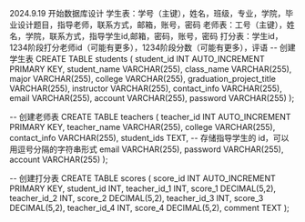 2024.9.19
开始数据库设计
学生表：学号（主键），姓名，班级，专业，学院，毕业设计题目，指导老师，联系方式，邮箱，账号，密码
老师表：工号（主键），姓名，学院，联系方式，指导学生id,邮箱，密码，账号，密码
打分表：学生id，1234阶段打分老师id（可能有更多），1234阶段分数（可能有更多），评语
-- 创建学生表
CREATE TABLE students (
student_id INT AUTO_INCREMENT PRIMARY KEY,
student_name VARCHAR(255),
class_name VARCHAR(255),
major VARCHAR(255),
college VARCHAR(255),
graduation_project_title VARCHAR(255),
instructor VARCHAR(255),
contact_info VARCHAR(255),
email VARCHAR(255),
account VARCHAR(255),
password VARCHAR(255)
);

-- 创建老师表
CREATE TABLE teachers (
teacher_id INT AUTO_INCREMENT PRIMARY KEY,
teacher_name VARCHAR(255),
college VARCHAR(255),
contact_info VARCHAR(255),
student_ids TEXT, -- 存储指导学生的 id，可以用逗号分隔的字符串形式
email VARCHAR(255),
password VARCHAR(255),
account VARCHAR(255)
);

-- 创建打分表
CREATE TABLE scores (
score_id INT AUTO_INCREMENT PRIMARY KEY,
student_id INT,
teacher_id_1 INT,
score_1 DECIMAL(5,2),
teacher_id_2 INT,
score_2 DECIMAL(5,2),
teacher_id_3 INT,
score_3 DECIMAL(5,2),
teacher_id_4 INT,
score_4 DECIMAL(5,2),
comment TEXT
);